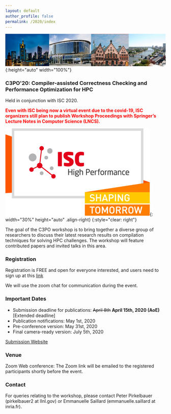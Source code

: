 ```yaml
---
layout: default
author_profile: false
permalink: /2020/index
---
```


<!---


--->

<!---
BANNER
--->

![Banner](/assets/banner.jpg){:height="auto" width="100%"}

### C3PO'20: Compiler-assisted Correctness Checking and Performance Optimization for HPC

Held in conjunction with ISC 2020.

<span style="color:red">**Even with ISC being now a virtual event due to the covid-19, ISC organizers still plan to publish Workshop Proceedings with Springer’s Lecture Notes in Computer Science (LNCS).**</span>

![ISC2020](/assets/ISC2020_Logo.png){: width="30%" height="auto" .align-right}
{:style="clear: right"}

The goal of the C3PO workshop is to bring together a diverse group of
researchers to discuss their latest research results on compilation techniques
for solving HPC challenges. The workshop will feature contributed papers and
invited talks in this area.

### Registration

Registration is FREE and open for everyone interested, and users need to sign up at this [link](https://docs.google.com/forms/d/1s7BDZ9BgFDhpwNF5W3i6a_YSqs7jJlSRl_e957sKEBQ/viewform?edit_requested=true<Paste>)

We will use the zoom chat for communication during the event. 


### Important Dates

- Submission deadline for publications: ~~April 8th~~ **April 15th, 2020 (AoE)** [Extended deadline]
- Publication notifications: May 1st, 2020
- Pre-conference version: May 31st, 2020
- Final camera-ready version: July 5th, 2020

[Submission Website](https://easychair.org/my/conference?conf=c3po)

### Venue
Zoom Web conference: The Zoom link will be emailed to the registered participants shortly before the event. 


### Contact
For queries relating to the workshop, please contact Peter Pirkelbauer (pirkelbauer2 at llnl.gov) or Emmanuelle Saillard (emmanuelle.saillard at inria.fr).
